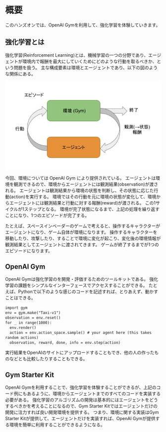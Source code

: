 # 概要

このハンズオンでは、OpenAI Gymを利用して、強化学習を体験していきます。

## 強化学習とは

強化学習(Reinforcement Learning)とは、機械学習の一つの分野であり、エージェントが環境内で報酬を最大にしていくためにどのような行動を取るべきか、という問題を扱う。
主な構成要素は環境とエージェントであり、以下の図のような関係にある。

![概要](./images/overview_1.png)

今回、環境については OpenAI Gym により提供されている。
エージェントは環境を観測できるので、環境からエージェントには観測結果(observation)が渡される。
エージェントは観測結果から環境の状態を判断し、その状態に応じた行動(action)を実行する。
環境ではその行動を元に環境の状態が変化して、環境からエージェントには観測結果と行動に対する報酬(reward)が渡される。
この1サイクルが1ステップとなる。
環境が完了状態になるまで、上記の処理を繰り返すことになり、1つのエピソードが完了する。

たとえば、スペースインベーダーのゲームで考えると、操作するキャラクターがエージェントになり、ゲーム自体が環境になります。
操作するキャラクターを移動したり、攻撃したり、することで環境に変化が起こり、変化後の環境情報が観測結果としてエージェントに渡されてきます。
ゲームが終了するまでが1つのエピソードになります。

## OpenAI Gym

OpenAI Gymは強化学習のを開発・評価するためのツールキットである。
強化学習の課題をシンプルなインターフェースでアクセスすることができる。
たとえば、Pythonで以下のような感じのコードを記述すれば、とりあえず、動かすことはできる。

```
import gym
env = gym.make("Taxi-v1")
observation = env.reset()
for _ in range(1000):
  env.render()
  action = env.action_space.sample() # your agent here (this takes random actions)
  observation, reward, done, info = env.step(action)
```

実行結果をOpenAIのサイトにアップロードすることもでき、他の人の作ったものなどとも比較したりすることもできる。

## Gym Starter Kit

OpenAI Gymを利用することで、強化学習を体験することができるが、上記のコード例にもあるように、環境からエージェントまでのすべてのコードを実装する必要がある。
強化学習のアルゴリズムの開発は基本的にはエージェントをどうするべきかを考えることになるので、Gym Starter Kitではエージェントだけの開発に注力すれば良い開発環境を提供する。
つまり、環境に関する実装はGym Starter Kitが提供して、エージェントだけを実装すれば、OpenAI Gymが提供する環境を簡単に利用することができるようになる。

